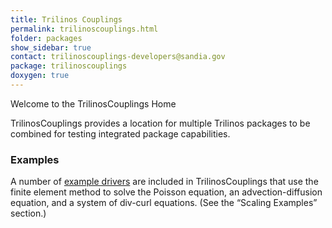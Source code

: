 ```yaml
---
title: Trilinos Couplings
permalink: trilinoscouplings.html
folder: packages
show_sidebar: true
contact: trilinoscouplings-developers@sandia.gov
package: trilinoscouplings
doxygen: true
---
```


Welcome to the TrilinosCouplings Home

TrilinosCouplings provides a location for multiple Trilinos packages to be combined for testing integrated package capabilities.

### Examples

A number of [example drivers](http://trilinos.org/docs/dev/packages/trilinoscouplings/doc/html/index.html#trilinoscouplings_scaling_ex) are included in TrilinosCouplings that use the finite element method to solve the Poisson equation, an advection-diffusion equation, and a system of div-curl equations. (See the “Scaling Examples” section.)